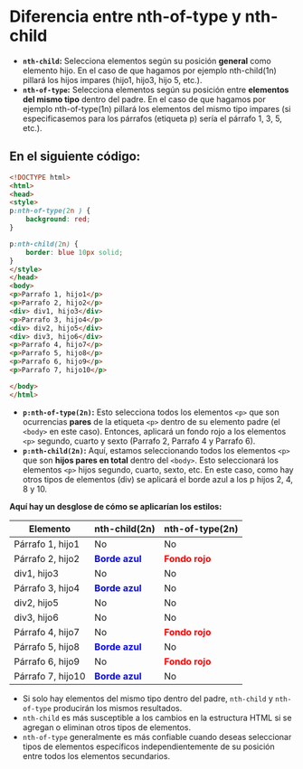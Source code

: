
# Diferencia entre nth-of-type y nth-child

- **`nth-child`:** Selecciona elementos según su posición **general** como elemento hijo. En el caso de que hagamos por ejemplo nth-child(1n) pillará los hijos impares (hijo1, hijo3, hijo 5, etc.).
- **`nth-of-type`:** Selecciona elementos según su posición entre **elementos del mismo tipo** dentro del padre. En el caso de que hagamos por ejemplo nth-of-type(1n) pillará los elementos del mismo tipo impares (si especificasemos para los párrafos (etiqueta p) sería el párrafo 1, 3, 5, etc.).

## **En el siguiente código:**

```html
<!DOCTYPE html>
<html>
<head>
<style> 
p:nth-of-type(2n ) {
    background: red;
}

p:nth-child(2n) {
    border: blue 10px solid;
}
</style>
</head>
<body>
<p>Parrafo 1, hijo1</p>
<p>Parrafo 2, hijo2</p>
<div> div1, hijo3</div>
<p>Parrafo 3, hijo4</p>
<div> div2, hijo5</div>
<div> div3, hijo6</div>
<p>Parrafo 4, hijo7</p>
<p>Parrafo 5, hijo8</p>
<p>Parrafo 6, hijo9</p>
<p>Parrafo 7, hijo10</p>

</body>
</html>
```

- **`p:nth-of-type(2n)`:** Esto selecciona todos los elementos `<p>` que son ocurrencias **pares** de la etiqueta `<p>` dentro de su elemento padre (el `<body>` en este caso). Entonces, aplicará un fondo rojo a los elementos `<p>` segundo, cuarto y sexto (Parrafo 2, Parrafo 4 y Parrafo 6).
- **`p:nth-child(2n)`:** Aquí, estamos seleccionando todos los elementos `<p>` que son **hijos pares en total** dentro del `<body>`. Esto seleccionará los elementos `<p>` hijos segundo, cuarto, sexto, etc. En este caso, como hay otros tipos de elementos (div) se aplicará el borde azul a los p hijos 2, 4, 8 y 10.

**Aquí hay un desglose de cómo se aplicarían los estilos:**

| Elemento | nth-child(2n) | nth-of-type(2n) |
|---|---|---|
| Párrafo 1, hijo1 | No | No |
| Párrafo 2, hijo2 | <span style="color:blue;">**Borde azul**</span> | <span style="color:red;">**Fondo rojo**</span> |
| div1, hijo3 | No | No |
| Párrafo 3, hijo4 | <span style="color:blue;">**Borde azul**</span> | No |
| div2, hijo5 | No | No |
| div3, hijo6 | No | No |
| Párrafo 4, hijo7 | No | <span style="color:red;">**Fondo rojo**</span> |
| Párrafo 5, hijo8 | <span style="color:blue;">**Borde azul**</span> | No |
| Párrafo 6, hijo9 | No | <span style="color:red;">**Fondo rojo**</span> |
| Párrafo 7, hijo10 | <span style="color:blue;">**Borde azul**</span> | No |

- Si solo hay elementos del mismo tipo dentro del padre, `nth-child` y `nth-of-type` producirán los mismos resultados.
- `nth-child` es más susceptible a los cambios en la estructura HTML si se agregan o eliminan otros tipos de elementos.
- `nth-of-type` generalmente es más confiable cuando deseas seleccionar tipos de elementos específicos independientemente de su posición entre todos los elementos secundarios.
